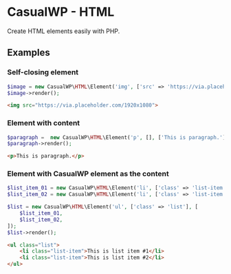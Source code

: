 # CasualWP - HTML

Create HTML elements easily with PHP.

## Examples

### Self-closing element
```php
$image = new CasualWP\HTML\Element('img', ['src' => 'https://via.placeholder.com/1920x1080']);
$image->render();
```

```html
<img src="https://via.placeholder.com/1920x1080">
```


### Element with content
```php
$paragraph =  new CasualWP\HTML\Element('p', [], ['This is paragraph.']);
$paragraph->render();
```

```html
<p>This is paragraph.</p>
```

### Element with CasualWP element as the content
```php
$list_item_01 = new CasualWP\HTML\Element('li', ['class' => 'list-item'], ['This is list item #1']);
$list_item_02 = new CasualWP\HTML\Element('li', ['class' => 'list-item'], ['This is list item #2']);

$list = new CasualWP\HTML\Element('ul', ['class' => 'list'], [
    $list_item_01,
    $list_item_02,
]);
$list->render();
```

```html
<ul class="list">
    <li class="list-item">This is list item #1</li>
    <li class="list-item">This is list item #2</li>
</ul>
```